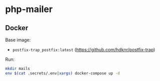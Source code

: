 # php-mailer

## Docker

Base image: 

- `postfix-trap_postfix:latest` (https://github.com/hdknr/postfix-trap)

Run:

~~~bash
mkdir mails
env $(cat .secrets/.env|xargs) docker-compose up -d
~~~

